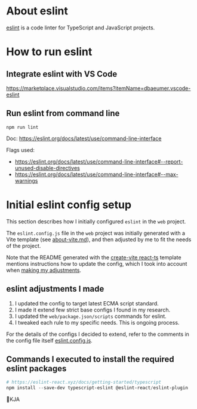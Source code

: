 # About eslint

[eslint] is a code linter for TypeScript and JavaScript projects.

# How to run eslint

## Integrate eslint with VS Code

https://marketplace.visualstudio.com/items?itemName=dbaeumer.vscode-eslint

## Run eslint from command line

`npm run lint`

Doc: https://eslint.org/docs/latest/use/command-line-interface

Flags used:

- https://eslint.org/docs/latest/use/command-line-interface#--report-unused-disable-directives
- https://eslint.org/docs/latest/use/command-line-interface#--max-warnings

# Initial eslint config setup

This section describes how I initially configured `eslint` in the `web` project.

The `eslint.config.js` file in the `web` project was  initially generated with a Vite template
(see [about-vite.md](about_vite.md)), and then adjusted by me to fit the needs of the project.

Note that the README generated with the [create-vite react-ts] template
mentions instructions how to update the config, which I took into account when
[making my adjustments](#eslint-adjustments-i-made).

## eslint adjustments I made

1. I updated the config to target latest ECMA script standard.
1. I made it extend few strict base configs I found in my research.
1. I updated the `web/package.json/scripts` commands for eslint.
1. I tweaked each rule to my specific needs. This is ongoing process.

For the details of the configs I decided to extend, refer to the comments
in the config file itself [eslint.config.js](../web/eslint.config.js).

## Commands I executed to install the required eslint packages

```powershell
# https://eslint-react.xyz/docs/getting-started/typescript
npm install --save-dev typescript-eslint @eslint-react/eslint-plugin
```

🚧KJA

[eslint]: https://eslint.org/
[create-vite react-ts]: https://github.com/vitejs/vite/tree/main/packages/create-vite/template-react-ts
